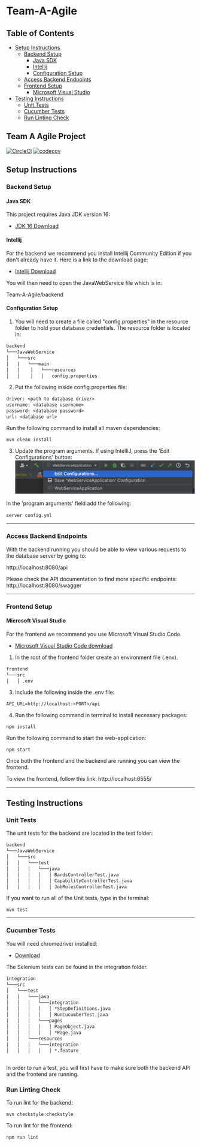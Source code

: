 # Team-A-Agile

## Table of Contents
- [Setup Instructions](#setup-instructions)
    - [Backend Setup](#backend-setup)
        - [Java SDK](#java-sdk)
        - [Intellij](#intellij)
        - [Configuration Setup](#configuration-setup)
    - [Access Backend Endpoints](#access-backend-endpoints)
    - [Frontend Setup](#frontend-setup)
        - [Microsoft Visual Studio](#microsoft-visual-studio)
- [Testing Instructions](#testing-instructions)
    - [Unit Tests](#unit-tests)
    - [Cucumber Tests](#cucumber-tests)
    - [Run Linting Check](#run-linting-check)

## Team A Agile Project
[![CircleCI](https://circleci.com/gh/AmamMcMam/Team-A-Agile/tree/main.svg?style=svg)](https://circleci.com/gh/AmamMcMam/Team-A-Agile/tree/main)
[![codecov](https://codecov.io/gh/AmamMcMam/Team-A-Agile/branch/main/graph/badge.svg?token=574D2USDKR)](https://codecov.io/gh/AmamMcMam/Team-A-Agile)

## Setup Instructions

### Backend Setup

####  **Java SDK**
This project requires Java JDK version 16:
- [JDK 16 Download](https://www.oracle.com/java/technologies/javase-jdk16-downloads.html)


####  **Intellij**
For the backend we recommend you install Intellij Community Edition if you don't already have it. Here is a link to the download page:

- [Intellij Download](https://www.jetbrains.com/idea/download/#section=mac)

You will then need to open the JavaWebService file which is in:

 Team-A-Agile/backend

#### **Configuration Setup**

1. You will need to create a file called "config.properties" in the resource folder to hold your database credentials. The resource folder is located in:

```
backend
└───JavaWebService
│   └───src
│   |   └───main
│   │    │   └───resources
│   │    │   │   config.properties
```

2. Put the following inside config.properties file:

```
driver: <path to database driver>
username: <database username>
password: <database password>
url: <database url>
```
Run the following command to install all maven dependencies:

```
mvn clean install
```

3. Update the program arguments. If using IntelliJ, press the 'Edit Configurations' button:
![reference](images/setup1.png)

In the 'program arguments' field add the following:

```server config.yml```

---

### Access Backend Endpoints

With the backend running you should be able to view various requests to the database server by going to:

http://localhost:8080/api

Please check the API documentation to find more specific endpoints:
http://localhost:8080/swagger


---

### Frontend Setup

####  **Microsoft Visual Studio**

For the frontend we recommend you use Microsoft Visual Studio Code.

- [Microsoft Visual Studio Code download](https://code.visualstudio.com/?wt.mc_id=vscom_downloads)

1. In the root of the frontend folder create an environment file (.env).
```
frontend
└───src
│   │ .env
```

3. Include the following inside the .env file:
```
API_URL=http://localhost:<PORT>/api
```

4. Run the following command in terminal to install necessary packages:
```
npm install
```

Run the following command to start the web-application:
```
npm start
``` 

Once both the frontend and the backend are running you can view the frontend.

To view the frontend, follow this link: http://localhost:6555/

---

## Testing Instructions

### Unit Tests

The unit tests for the backend are located in the test folder:

```
backend
└───JavaWebService
│   └───src
│   │   └───test
│   │   │   └───java
│   │   │   │   │ BandsControllerTest.java
│   │   │   │   │ CapabilityControllerTest.java
│   │   │   │   │ JobRolesControllerTest.java

```


If you want to run all of the Unit tests, type in the terminal:
```
mvn test
```
---

### Cucumber Tests

You will need chromedriver installed:

- [Download](https://chromedriver.chromium.org/downloads)

The Selenium tests can be found in the integration folder.

```
integration
└───src
│   └───test
│   │   └───java
│   │   │   └───integration
│   │   │   │   │ *StepDefinitions.java
│   │   │   │   │ RunCucumberTest.java
│   │   │   └───pages
│   │   │   │   │ PageObject.java
│   │   │   │   │ *Page.java
│   │   └───resources
│   │   │   └───integration
│   │   │   │   │ *.feature


```

In order to run a test, you will first have to make sure both the backend API and the frontend are running.

### Run Linting Check
To run lint for the backend:
```
mvn checkstyle:checkstyle 
```

To run lint for the frontend:
```
npm run lint
```
